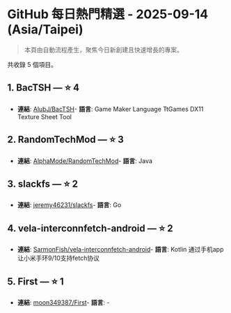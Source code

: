 # GitHub 每日熱門精選 - 2025-09-14 (Asia/Taipei)

> 本頁由自動流程產生，聚焦今日新創建且快速增長的專案。

共收錄 5 個項目。

## 1. BacTSH — ⭐ 4

- **連結**: [AlubJ/BacTSH](https://github.com/AlubJ/BacTSH)- **語言**: Game Maker Language
TtGames DX11 Texture Sheet Tool

## 2. RandomTechMod — ⭐ 3

- **連結**: [AlphaMode/RandomTechMod](https://github.com/AlphaMode/RandomTechMod)- **語言**: Java


## 3. slackfs — ⭐ 2

- **連結**: [jeremy46231/slackfs](https://github.com/jeremy46231/slackfs)- **語言**: Go


## 4. vela-interconnfetch-android — ⭐ 2

- **連結**: [SarmonFish/vela-interconnfetch-android](https://github.com/SarmonFish/vela-interconnfetch-android)- **語言**: Kotlin
通过手机app让小米手环9/10支持fetch协议

## 5. First — ⭐ 1

- **連結**: [moon349387/First](https://github.com/moon349387/First)- **語言**: -



